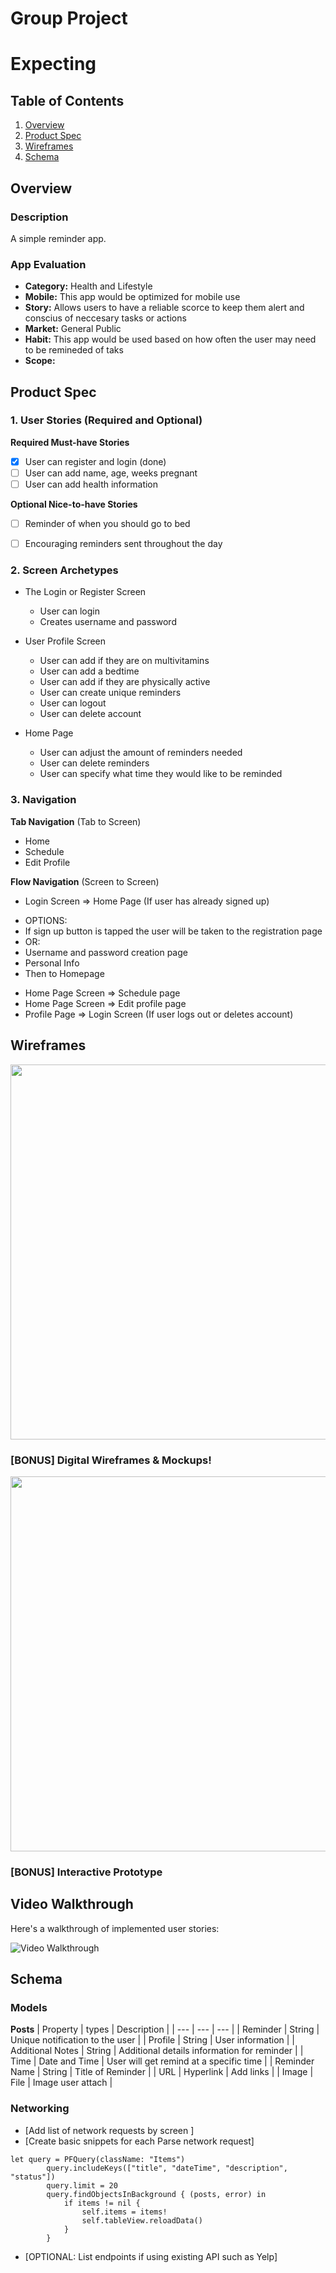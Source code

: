 
Group Project
===

# Expecting

## Table of Contents
1. [Overview](#Overview)
1. [Product Spec](#Product-Spec)
1. [Wireframes](#Wireframes)
2. [Schema](#Schema)

## Overview
### Description

A simple reminder app.

### App Evaluation

- **Category:** Health and Lifestyle
- **Mobile:** This app would be optimized for mobile use
- **Story:** Allows users to have a reliable scorce to keep them alert and conscius of neccesary tasks or actions
- **Market:** General Public
- **Habit:** This app would be used based on how often the user may need to be remineded of taks
- **Scope:** 

## Product Spec

### 1. User Stories (Required and Optional)

**Required Must-have Stories**

- [X] User can register and login (done)
- [ ] User can add name, age, weeks pregnant
- [ ] User can add health information

**Optional Nice-to-have Stories**

- [ ] Reminder of when you should go to bed
- [ ] Encouraging reminders sent throughout the day


### 2. Screen Archetypes

* The Login or Register Screen 
   * User can login
   * Creates username and password
   
* User Profile Screen 
   * User can add if they are on multivitamins
   * User can add a bedtime
   * User can add if they are physically active
   * User can create unique reminders 
   * User can logout
   * User can delete account

* Home Page
   * User can adjust the amount of reminders needed
   * User can delete reminders
   * User can specify what time they would like to be reminded 
   
### 3. Navigation

**Tab Navigation** (Tab to Screen)

* Home
* Schedule
* Edit Profile

**Flow Navigation** (Screen to Screen)

* Login Screen => Home Page (If user has already signed up)
- OPTIONS: 
- If sign up button is tapped the user will be taken to the registration page 
- OR: 
- Username and password creation page
- Personal Info
- Then to Homepage

* Home Page Screen => Schedule page
* Home Page Screen => Edit profile page
* Profile Page => Login Screen (If user logs out or deletes account)

## Wireframes

<img src="https://i.imgur.com/41dXEGu.jpg" width=600 >

### [BONUS] Digital Wireframes & Mockups!
<img src="https://i.imgur.com/sB6dYim.jpg" width=600 >

### [BONUS] Interactive Prototype

## Video Walkthrough

Here's a walkthrough of implemented user stories:

<img src='http://g.recordit.co/OoCElfrSOo.gif' title='Video Walkthrough' width='' alt='Video Walkthrough' />

## Schema 

### Models
**Posts**
| Property | types | Description |
| --- | --- | --- |
| Reminder | String | Unique notification to the user |
| Profile | String | User information |
| Additional Notes | String | Additional details information for reminder |
| Time | Date and Time | User will get remind at a specific time |
| Reminder Name | String | Title of Reminder |
| URL | Hyperlink | Add links |
| Image | File | Image user attach |
### Networking
- [Add list of network requests by screen ]
- [Create basic snippets for each Parse network request]

```
let query = PFQuery(className: "Items")
        query.includeKeys(["title", "dateTime", "description", "status"])
        query.limit = 20
        query.findObjectsInBackground { (posts, error) in
            if items != nil {
                self.items = items!
                self.tableView.reloadData()
            }
        }
```
    
- [OPTIONAL: List endpoints if using existing API such as Yelp]
